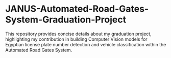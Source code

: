 # JANUS-Automated-Road-Gates-System-Graduation-Project
This repository provides concise details about my graduation project, highlighting my contribution in building Computer Vision models for Egyptian license plate number detection and vehicle classification within the Automated Road Gates System.
